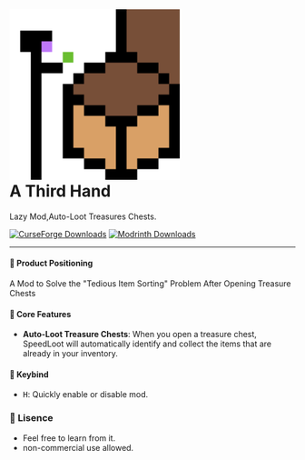 <div aligh="center">
  <img width="300" alt="a third hand log" src="https://github.com/ticsea/A-THIED-HAND/blob/main/src/main/resources/assets/athirdhand.png" />
   <h1 style="margin-top: 0">A Third Hand</h1>
  <p>Lazy Mod,Auto-Loot Treasures Chests.</p>

[![CurseForge Downloads](https://img.shields.io/curseforge/dt/1288509?logo=CurseForge)](https://www.curseforge.com/minecraft/mc-mods/quickpickme)
[![Modrinth Downloads](https://img.shields.io/modrinth/dt/o2A6wa7q?logo=Modrinth)](https://modrinth.com/mod/o2A6wa7q)</div>

---
#### **🔹 Product Positioning**  
A Mod to Solve the "Tedious Item Sorting" Problem After Opening Treasure Chests

#### **🔹 Core Features**  
- **Auto-Loot Treasure Chests**: When you open a treasure chest, SpeedLoot will automatically identify and collect the items that are already in your inventory.

#### **🔹 Keybind**  
- <kbd>H</kbd>: Quickly enable or disable mod.

### **🔹 Lisence**
- Feel free to learn from it.
- non-commercial use allowed.
